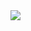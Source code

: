 

<!--
**hyundai-sangho/hyundai-sangho** is a ✨ _special_ ✨ repository because its `README.md` (this file) appears on your GitHub profile.

Here are some ideas to get you started:

- 🔭 I’m currently working on ...
- 🌱 I’m currently learning ...
- 👯 I’m looking to collaborate on ...
- 🤔 I’m looking for help with ...
- 💬 Ask me about ...
- 📫 How to reach me: ...
- 😄 Pronouns: ...
- ⚡ Fun fact: ...
-->

<img src="https://media2.giphy.com/media/qgQUggAC3Pfv687qPC/giphy.gif?cid=ecf05e47xf8qev5aequ21oi6lszbai1s3mm6e62vmdbl17vr&ep=v1_gifs_search&rid=giphy.gif&ct=g" />
